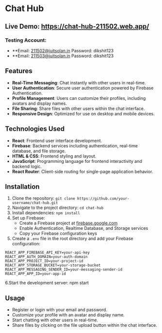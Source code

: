# Chat Hub

## Live Demo: https://chat-hub-211502.web.app/
### Testing Account:
- **Email: 211502@juitsolan.in   Password: dikshit123
- **Email: 211503@juitsolan.in   Password: dikshit123

## Features

- **Real-Time Messaging**: Chat instantly with other users in real-time.
- **User Authentication**: Secure user authentication powered by Firebase Authentication.
- **Profile Management**: Users can customize their profiles, including avatars and display names.
- **File Sharing**: Share files with other users within the chat interface.
- **Responsive Design**: Optimized for use on desktop and mobile devices.

## Technologies Used

- **React**: Frontend user interface development.
- **Firebase**: Backend services including authentication, real-time database, and file storage.
- **HTML & CSS**: Frontend styling and layout.
- **JavaScript**: Programming language for frontend interactivity and backend logic.
- **React Router**: Client-side routing for single-page application behavior.

## Installation

1. Clone the repository: `git clone https://github.com/your-username/chat-hub.git`
2. Navigate to the project directory: `cd chat-hub`
3. Install dependencies: `npm install`
4. Set up Firebase:
   - Create a Firebase project at [firebase.google.com](https://console.firebase.google.com/)
   - Enable Authentication, Realtime Database, and Storage services
   - Copy your Firebase configuration keys
5. Create a `.env` file in the root directory and add your Firebase configuration:

```plaintext
REACT_APP_FIREBASE_API_KEY=your-api-key
REACT_APP_AUTH_DOMAIN=your-auth-domain
REACT_APP_PROJECT_ID=your-project-id
REACT_APP_STORAGE_BUCKET=your-storage-bucket
REACT_APP_MESSAGING_SENDER_ID=your-messaging-sender-id
REACT_APP_APP_ID=your-app-id
```

6.Start the development server: npm start

## Usage

- Register or login with your email and password.
- Customize your profile with an avatar and display name.
- Start chatting with other users in real-time.
- Share files by clicking on the file upload button within the chat interface.
